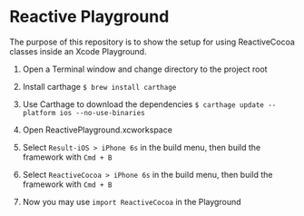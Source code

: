 Reactive Playground
===

The purpose of this repository is to show the setup for using ReactiveCocoa classes inside an Xcode Playground.

1. Open a Terminal window and change directory to the project root

2. Install carthage `$ brew install carthage`

3. Use Carthage to download the dependencies `$ carthage update --platform ios --no-use-binaries`

4. Open ReactivePlayground.xcworkspace

5. Select `Result-iOS > iPhone 6s` in the build menu, then build the framework with `Cmd + B`

6. Select `ReactiveCocoa > iPhone 6s` in the build menu, then build the framework with `Cmd + B`

7. Now you may use `import ReactiveCocoa` in the Playground